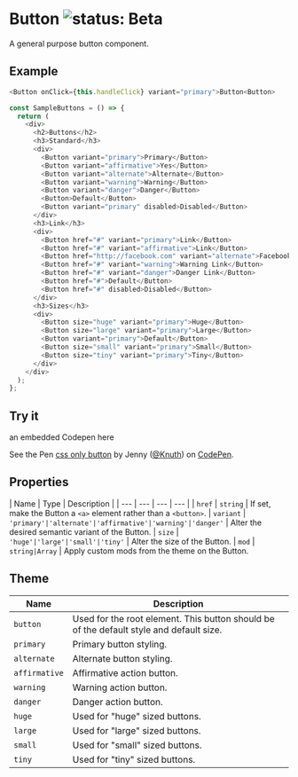 # Button ![status: Beta](https://img.shields.io/badge/status-beta-yellow.svg)

A general purpose button component.

## Example

```javascript
<Button onClick={this.handleClick} variant="primary">Button<Button>

const SampleButtons = () => {
  return (
    <div>
      <h2>Buttons</h2>
      <h3>Standard</h3>
      <div>
        <Button variant="primary">Primary</Button>
        <Button variant="affirmative">Yes</Button>
        <Button variant="alternate">Alternate</Button>
        <Button variant="warning">Warning</Button>
        <Button variant="danger">Danger</Button>
        <Button>Default</Button>
        <Button variant="primary" disabled>Disabled</Button>
      </div>
      <h3>Link</h3>
      <div>
        <Button href="#" variant="primary">Link</Button>
        <Button href="#" variant="affirmative">Link</Button>
        <Button href="http://facebook.com" variant="alternate">Facebook</Button>
        <Button href="#" variant="warning">Warning Link</Button>
        <Button href="#" variant="danger">Danger Link</Button>
        <Button href="#">Default</Button>
        <Button href="#" disabled>Disabled</Button>
      </div>
      <h3>Sizes</h3>
      <div>
        <Button size="huge" variant="primary">Huge</Button>
        <Button size="large" variant="primary">Large</Button>
        <Button variant="primary">Default</Button>
        <Button size="small" variant="primary">Small</Button>
        <Button size="tiny" variant="primary">Tiny</Button>
      </div>
    </div>
  );
};
```

## Try it
an embedded Codepen here

<p data-height="265" data-theme-id="0" data-slug-hash="mRPEmb" data-default-tab="css,result" data-user="Knuth" data-embed-version="2" data-pen-title="css only button" class="codepen">See the Pen <a href="http://codepen.io/Knuth/pen/mRPEmb/">css only button</a> by Jenny (<a href="http://codepen.io/Knuth">@Knuth</a>) on <a href="http://codepen.io">CodePen</a>.</p>
<script async src="https://production-assets.codepen.io/assets/embed/ei.js"></script>

## Properties

| Name | Type | Description |
| --- | --- | --- | --- |
| `href` | `string` | If set, make the Button a `<a>` element rather than a `<button>`.
| `variant` | <code>'primary'&#124;'alternate'&#124;'affirmative'&#124;'warning'&#124;'danger'</code> | Alter the desired semantic variant of the Button.
| `size` | <code>'huge'&#124;'large'&#124;'small'&#124;'tiny'</code> | Alter the size of the Button.
| `mod` | <code>string&#124;Array<string></code> | Apply custom mods from the theme on the Button.

## Theme

| Name | Description |
| ---  | ----------- |
| `button` | Used for the root element. This button should be of the default style and default size. |
| `primary` | Primary button styling. |
| `alternate` | Alternate button styling. |
| `affirmative` | Affirmative action button. |
| `warning` | Warning action button. |
| `danger` | Danger action button. |
| `huge` | Used for "huge" sized buttons. |
| `large` | Used for "large" sized buttons. |
| `small` | Used for "small" sized buttons. |
| `tiny` | Used for "tiny" sized buttons. |
